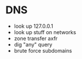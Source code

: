 # DNS
- look up 127.0.0.1
- look up stuff on networks
- zone transfer axfr
- dig "any" query
- brute force subdomains
